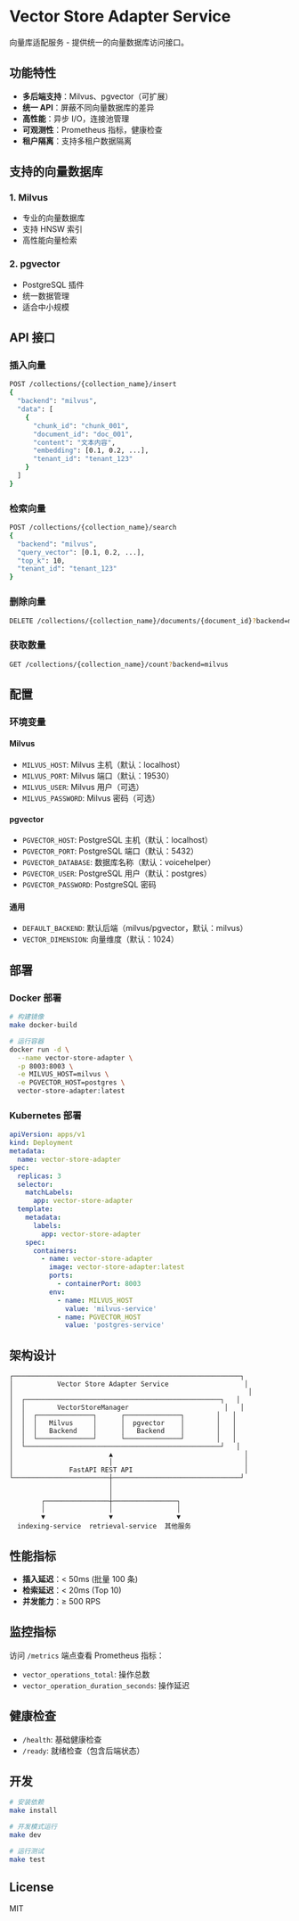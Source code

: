# Vector Store Adapter Service

向量库适配服务 - 提供统一的向量数据库访问接口。

## 功能特性

- **多后端支持**：Milvus、pgvector（可扩展）
- **统一 API**：屏蔽不同向量数据库的差异
- **高性能**：异步 I/O，连接池管理
- **可观测性**：Prometheus 指标，健康检查
- **租户隔离**：支持多租户数据隔离

## 支持的向量数据库

### 1. Milvus

- 专业的向量数据库
- 支持 HNSW 索引
- 高性能向量检索

### 2. pgvector

- PostgreSQL 插件
- 统一数据管理
- 适合中小规模

## API 接口

### 插入向量

```bash
POST /collections/{collection_name}/insert
{
  "backend": "milvus",
  "data": [
    {
      "chunk_id": "chunk_001",
      "document_id": "doc_001",
      "content": "文本内容",
      "embedding": [0.1, 0.2, ...],
      "tenant_id": "tenant_123"
    }
  ]
}
```

### 检索向量

```bash
POST /collections/{collection_name}/search
{
  "backend": "milvus",
  "query_vector": [0.1, 0.2, ...],
  "top_k": 10,
  "tenant_id": "tenant_123"
}
```

### 删除向量

```bash
DELETE /collections/{collection_name}/documents/{document_id}?backend=milvus
```

### 获取数量

```bash
GET /collections/{collection_name}/count?backend=milvus
```

## 配置

### 环境变量

#### Milvus

- `MILVUS_HOST`: Milvus 主机（默认：localhost）
- `MILVUS_PORT`: Milvus 端口（默认：19530）
- `MILVUS_USER`: Milvus 用户（可选）
- `MILVUS_PASSWORD`: Milvus 密码（可选）

#### pgvector

- `PGVECTOR_HOST`: PostgreSQL 主机（默认：localhost）
- `PGVECTOR_PORT`: PostgreSQL 端口（默认：5432）
- `PGVECTOR_DATABASE`: 数据库名称（默认：voicehelper）
- `PGVECTOR_USER`: PostgreSQL 用户（默认：postgres）
- `PGVECTOR_PASSWORD`: PostgreSQL 密码

#### 通用

- `DEFAULT_BACKEND`: 默认后端（milvus/pgvector，默认：milvus）
- `VECTOR_DIMENSION`: 向量维度（默认：1024）

## 部署

### Docker 部署

```bash
# 构建镜像
make docker-build

# 运行容器
docker run -d \
  --name vector-store-adapter \
  -p 8003:8003 \
  -e MILVUS_HOST=milvus \
  -e PGVECTOR_HOST=postgres \
  vector-store-adapter:latest
```

### Kubernetes 部署

```yaml
apiVersion: apps/v1
kind: Deployment
metadata:
  name: vector-store-adapter
spec:
  replicas: 3
  selector:
    matchLabels:
      app: vector-store-adapter
  template:
    metadata:
      labels:
        app: vector-store-adapter
    spec:
      containers:
        - name: vector-store-adapter
          image: vector-store-adapter:latest
          ports:
            - containerPort: 8003
          env:
            - name: MILVUS_HOST
              value: 'milvus-service'
            - name: PGVECTOR_HOST
              value: 'postgres-service'
```

## 架构设计

```
┌─────────────────────────────────────────────────────────┐
│           Vector Store Adapter Service                   │
│                                                           │
│  ┌─────────────────────────────────────────────────┐   │
│  │        VectorStoreManager                        │   │
│  │  ┌──────────────┐      ┌──────────────┐        │   │
│  │  │   Milvus     │      │  pgvector    │        │   │
│  │  │   Backend    │      │   Backend    │        │   │
│  │  └──────────────┘      └──────────────┘        │   │
│  └─────────────────────────────────────────────────┘   │
│                        ▲                                 │
│                        │                                 │
│              FastAPI REST API                            │
└────────────────────────┼────────────────────────────────┘
                         │
                         │
        ┌────────────────┼────────────────┐
        │                │                │
        ▼                ▼                ▼
  indexing-service  retrieval-service  其他服务
```

## 性能指标

- **插入延迟**：< 50ms (批量 100 条)
- **检索延迟**：< 20ms (Top 10)
- **并发能力**：≥ 500 RPS

## 监控指标

访问 `/metrics` 端点查看 Prometheus 指标：

- `vector_operations_total`: 操作总数
- `vector_operation_duration_seconds`: 操作延迟

## 健康检查

- `/health`: 基础健康检查
- `/ready`: 就绪检查（包含后端状态）

## 开发

```bash
# 安装依赖
make install

# 开发模式运行
make dev

# 运行测试
make test
```

## License

MIT
